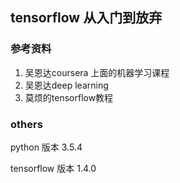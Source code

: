 ﻿## tensorflow 从入门到放弃





### 参考资料

1. 吴恩达coursera 上面的机器学习课程
2. 吴恩达deep learning 
3. 莫烦的tensorflow教程


### others
python 版本 3.5.4

tensorflow 版本 1.4.0  